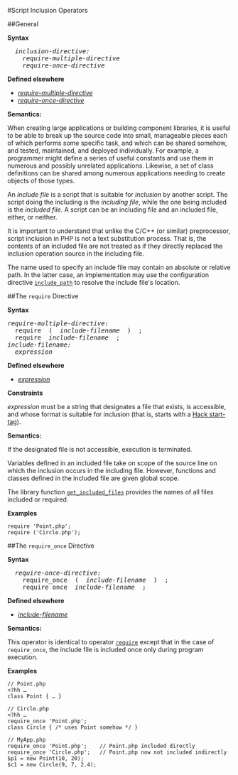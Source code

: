#Script Inclusion Operators

##General

**Syntax**

<pre>
  <i>inclusion-directive:</i>
    <i>require-multiple-directive</i>
    <i>require-once-directive</i>
</pre>

**Defined elsewhere**

* [*require-multiple-directive*](12-script-inclusion.md#the-require-directive)
* [*require-once-directive*](12-script-inclusion.md#the-require_once-directive)

**Semantics:**

When creating large applications or building component libraries, it is
useful to be able to break up the source code into small, manageable
pieces each of which performs some specific task, and which can be
shared somehow, and tested, maintained, and deployed individually. For
example, a programmer might define a series of useful constants and use
them in numerous and possibly unrelated applications. Likewise, a set of
class definitions can be shared among numerous applications needing to
create objects of those types.

An *include file* is a script that is suitable for *inclusion* by
another script. The script doing the including is the *including file*,
while the one being included is the *included file*. A script can be an
including file and an included file, either, or neither.

It is important to understand that unlike the C/C++ (or similar)
preprocessor, script inclusion in PHP is not a text substitution
process. That is, the contents of an included file are not treated as if
they directly replaced the inclusion operation source in the including
file.

The name used to specify an include file may contain an absolute or
relative path. In the latter case, an implementation may use the
configuration directive
[`include_path`](http://docs.hhvm.com/manual/en/ini.core.php#ini.include-path)
to resolve the include file's location.

##The `require` Directive

**Syntax**

<pre>
<i>require-multiple-directive:</i>
  require  (  <i>include-filename</i>  )  ;
  require  <i>include-filename</i>  ;
<i>include-filename:</i>
  <i>expression</i>
</pre>

**Defined elsewhere**

* [*expression*](10-expressions.md#yield-operator)

**Constraints**

*expression* must be a string that designates a file that exists, is accessible, and whose format is suitable for inclusion (that is, starts with a [Hack start-tag](04-basic-concepts.md#program-structure)).

**Semantics:**

If the designated file is not accessible, execution is terminated.

Variables defined in an included file take on scope of the source line on which the inclusion occurs in the including file. However, functions and classes defined in the included file are given global scope.

The library function [`get_included_files`](http://www.php.net/get_included_files) provides the names of
all files included or required.

**Examples**

```Hack
require 'Point.php';
require ('Circle.php');
```

##The `require_once` Directive

**Syntax**

<pre>
  <i>require-once-directive:</i>
    require_once  (  <i>include-filename</i>  )  ;
    require_once  <i>include-filename</i>  ;
</pre>

**Defined elsewhere**

* [*include-filename*](12-script-inclusion.md#the-require-directive)

**Semantics:**

This operator is identical to operator [`require`](12-script-inclusion.md#the-require-directive) except that in
the case of `require_once`, the include file is included once only during
program execution.

**Examples**

```Hack
// Point.php
<?hh …
class Point { … }

// Circle.php
<?hh …
require_once 'Point.php';
class Circle { /* uses Point somehow */ }

// MyApp.php
require_once 'Point.php';    // Point.php included directly
require_once 'Circle.php';   // Point.php now not included indirectly
$p1 = new Point(10, 20);
$c1 = new Circle(9, 7, 2.4);
```

